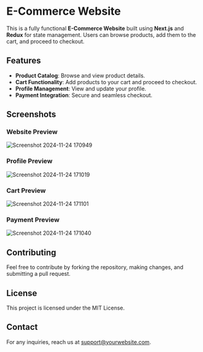 # E-Commerce Website

This is a fully functional **E-Commerce Website** built using **Next.js** and **Redux** for state management. Users can browse products, add them to the cart, and proceed to checkout.

## Features
- **Product Catalog**: Browse and view product details.
- **Cart Functionality**: Add products to your cart and proceed to checkout.
- **Profile Management**: View and update your profile.
- **Payment Integration**: Secure and seamless checkout.

## Screenshots

### Website Preview
![Screenshot 2024-11-24 170949](https://github.com/user-attachments/assets/8c88d720-b5ba-45e5-8e40-0070350348db)

### Profile Preview
![Screenshot 2024-11-24 171019](https://github.com/user-attachments/assets/9ca46106-6b94-4a07-b6c2-7823c27b54a5)

### Cart Preview
![Screenshot 2024-11-24 171101](https://github.com/user-attachments/assets/0b7456cf-2c5f-463b-8d62-70807c53aaf8)

### Payment Preview
![Screenshot 2024-11-24 171040](https://github.com/user-attachments/assets/5ad857f0-3939-46a5-abb2-4c17de82589f)

## Contributing
Feel free to contribute by forking the repository, making changes, and submitting a pull request.

## License
This project is licensed under the MIT License.

## Contact
For any inquiries, reach us at [support@yourwebsite.com](mailto:support@yourwebsite.com).
